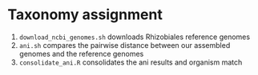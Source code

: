 # Taxonomy assignment

1. `download_ncbi_genomes.sh` downloads Rhizobiales reference genomes
2. `ani.sh` compares the pairwise distance between our assembled genomes and the reference genomes
3. `consolidate_ani.R` consolidates the ani results and organism match  
